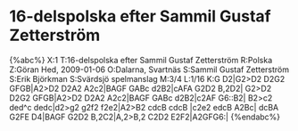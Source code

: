 # 16-delspolska efter Sammil Gustaf Zetterström

{%abc%}
X:1
T:16-delspolska efter Sammil Gustaf Zetterström
R:Polska
Z:Göran Hed, 2009-01-06
O:Dalarna, Svartnäs
S:Sammil Gustaf Zetterström
S:Erik Björkman
S:Svärdsjö spelmanslag
M:3/4
L:1/16
K:G
D2|G2>D2 D2G2  GFGB|A2>D2 D2A2 A2c2|BAGF GABc d2B2|cAFA G2D2 B,2D2|
   G2>D2 D2G2  GFGB|A2>D2 D2A2 A2c2|BAGF GABc d2B2|c2AF G6::B2|
   B2>c2 ded^c dedc|d2>g2 g2f2 f2e2|A2>B2 cdcB cdcB |c2e2 edcB A2Bc|
   dcBA  G2FE    D4|BAGF G2D2 B,2C2|A,2>B,2 C2D2 E2F2|A2GFG6:|
{%endabc%}

